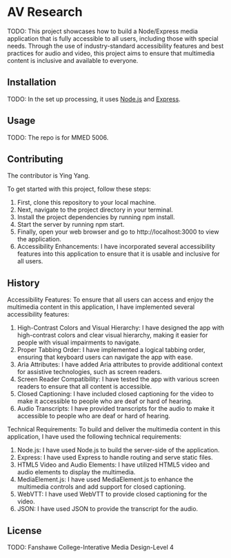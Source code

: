 # AV Research

TODO: This project showcases how to build a Node/Express media application that is fully accessible to all users, including those with special needs. Through the use of industry-standard accessibility features and best practices for audio and video, this project aims to ensure that multimedia content is inclusive and available to everyone.

## Installation
TODO: 
In the set up processing, it uses [Node.js](https://nodejs.org/en) and [Express](https://expressjs.com/fr/starter/installing.html).

## Usage
TODO: The repo is for MMED 5006.

## Contributing
The contributor is Ying Yang.

To get started with this project, follow these steps:
1. First, clone this repository to your local machine.
2. Next, navigate to the project directory in your terminal.
3. Install the project dependencies by running npm install.
4. Start the server by running npm start.
5. Finally, open your web browser and go to http://localhost:3000 to view the application.
6. Accessibility Enhancements: I have incorporated several accessibility features into this application to ensure that it is usable and inclusive for all users.

## History

Accessibility Features:
To ensure that all users can access and enjoy the multimedia content in this application, I have implemented several accessibility features:

1. High-Contrast Colors and Visual Hierarchy: I have designed the app with high-contrast colors and clear visual hierarchy, making it easier for people with visual impairments to navigate.
2. Proper Tabbing Order: I have implemented a logical tabbing order, ensuring that keyboard users can navigate the app with ease.
3. Aria Attributes: I have added Aria attributes to provide additional context for assistive technologies, such as screen readers.
4. Screen Reader Compatibility: I have tested the app with various screen readers to ensure that all content is accessible.
5. Closed Captioning: I have included closed captioning for the video to make it accessible to people who are deaf or hard of hearing.
6. Audio Transcripts: I have provided transcripts for the audio to make it accessible to people who are deaf or hard of hearing.

Technical Requirements:
To build and deliver the multimedia content in this application, I have used the following technical requirements:

1. Node.js: I have used Node.js to build the server-side of the application.
2. Express: I have used Express to handle routing and serve static files.
3. HTML5 Video and Audio Elements: I have utilized HTML5 video and audio elements to display the multimedia.
4. MediaElement.js: I have used MediaElement.js to enhance the multimedia controls and add support for closed captioning.
5. WebVTT: I have used WebVTT to provide closed captioning for the video.
6. JSON: I have used JSON to provide the transcript for the audio.

## License
TODO: Fanshawe College-Interative Media Design-Level 4
